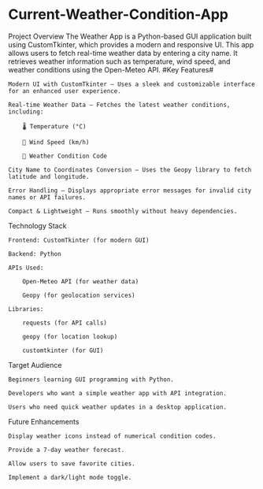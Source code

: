 # Current-Weather-Condition-App
Project Overview  The Weather App is a Python-based GUI application built using CustomTkinter, which provides a modern and responsive UI. This app allows users to fetch real-time weather data by entering a city name. It retrieves weather information such as temperature, wind speed, and weather conditions using the Open-Meteo API. 
#Key Features#

    Modern UI with CustomTkinter – Uses a sleek and customizable interface for an enhanced user experience.

    Real-time Weather Data – Fetches the latest weather conditions, including:

        🌡️ Temperature (°C)

        🍃 Wind Speed (km/h)

        🔢 Weather Condition Code

    City Name to Coordinates Conversion – Uses the Geopy library to fetch latitude and longitude.

    Error Handling – Displays appropriate error messages for invalid city names or API failures.

    Compact & Lightweight – Runs smoothly without heavy dependencies.

Technology Stack

    Frontend: CustomTkinter (for modern GUI)

    Backend: Python

    APIs Used:

        Open-Meteo API (for weather data)

        Geopy (for geolocation services)

    Libraries:

        requests (for API calls)

        geopy (for location lookup)

        customtkinter (for GUI)

Target Audience

    Beginners learning GUI programming with Python.

    Developers who want a simple weather app with API integration.

    Users who need quick weather updates in a desktop application.

Future Enhancements

    Display weather icons instead of numerical condition codes.

    Provide a 7-day weather forecast.

    Allow users to save favorite cities.

    Implement a dark/light mode toggle.
